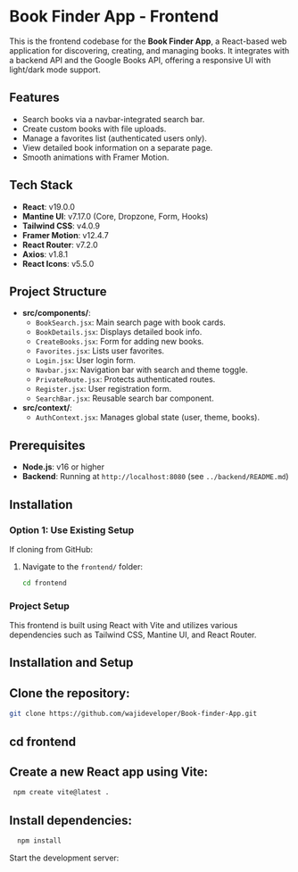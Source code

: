 # Book Finder App - Frontend

This is the frontend codebase for the **Book Finder App**, a React-based web application for discovering, creating, and managing books. It integrates with a backend API and the Google Books API, offering a responsive UI with light/dark mode support.

## Features

- Search books via a navbar-integrated search bar.
- Create custom books with file uploads.
- Manage a favorites list (authenticated users only).
- View detailed book information on a separate page.
- Smooth animations with Framer Motion.

## Tech Stack

- **React**: v19.0.0
- **Mantine UI**: v7.17.0 (Core, Dropzone, Form, Hooks)
- **Tailwind CSS**: v4.0.9
- **Framer Motion**: v12.4.7
- **React Router**: v7.2.0
- **Axios**: v1.8.1
- **React Icons**: v5.5.0

## Project Structure

- **src/components/**:
  - `BookSearch.jsx`: Main search page with book cards.
  - `BookDetails.jsx`: Displays detailed book info.
  - `CreateBooks.jsx`: Form for adding new books.
  - `Favorites.jsx`: Lists user favorites.
  - `Login.jsx`: User login form.
  - `Navbar.jsx`: Navigation bar with search and theme toggle.
  - `PrivateRoute.jsx`: Protects authenticated routes.
  - `Register.jsx`: User registration form.
  - `SearchBar.jsx`: Reusable search bar component.
- **src/context/**:
  - `AuthContext.jsx`: Manages global state (user, theme, books).

## Prerequisites

- **Node.js**: v16 or higher
- **Backend**: Running at `http://localhost:8080` (see `../backend/README.md`)

## Installation

### Option 1: Use Existing Setup

If cloning from GitHub:

1. Navigate to the `frontend/` folder:
   ```bash
   cd frontend
   ```

### Project Setup

This frontend is built using React with Vite and utilizes various dependencies such as Tailwind CSS, Mantine UI, and React Router.

## Installation and Setup

## Clone the repository:

```bash
git clone https://github.com/wajideveloper/Book-finder-App.git
```

## cd frontend

## Create a new React app using Vite:

```bash
 npm create vite@latest .
```

## Install dependencies:

```bash
  npm install
```

Start the development server:
